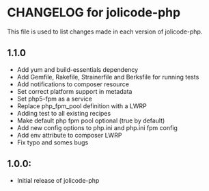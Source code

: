 # CHANGELOG for jolicode-php

This file is used to list changes made in each version of jolicode-php.

## 1.1.0

* Add yum and build-essentials dependency
* Add Gemfile, Rakefile, Strainerfile and Berksfile for running tests
* Add notifications to composer resource
* Set correct platform support in metadata
* Set php5-fpm as a service
* Replace php_fpm_pool definition with a LWRP
* Adding test to all existing recipes
* Make default php fpm pool optional (true by default)
* Add new config options to php.ini and php.ini fpm config
* Add env attribute to composer LWRP
* Fix typo and somes bugs

## 1.0.0:

* Initial release of jolicode-php